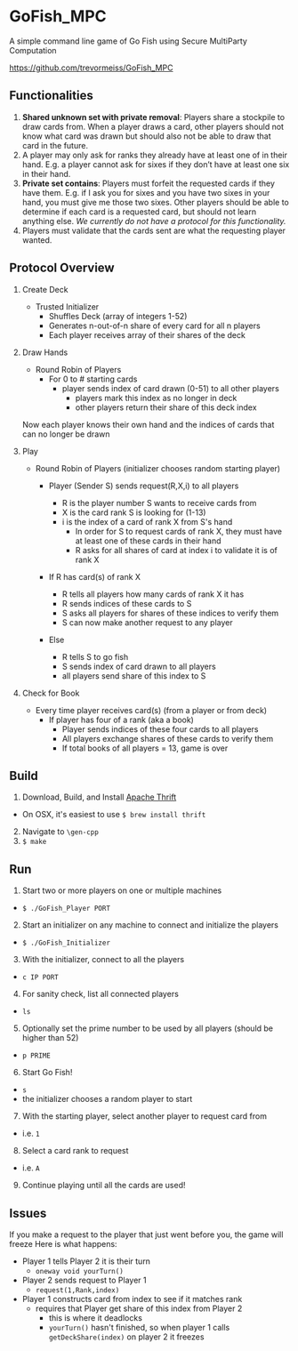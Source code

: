 # GoFish_MPC
A simple command line game of Go Fish using Secure MultiParty Computation

https://github.com/trevormeiss/GoFish_MPC

## Functionalities

1. __Shared unknown set with private removal__: Players share a stockpile to draw cards from. When a player draws a card, other players should not know what card was drawn but should also not be able to draw that card in the future.
2. A player may only ask for ranks they already have at least one of in their hand. E.g. a player cannot ask for sixes if they don’t have at least one six in their hand.
3. __Private set contains__: Players must forfeit the requested cards if they have them. E.g. if I ask you for sixes and you have two sixes in your hand, you must give me those two sixes. Other players should be able to determine if each card is a requested card, but should not learn anything else. _We currently do not have a protocol for this functionality._
4. Players must validate that the cards sent are what the requesting player wanted.

## Protocol Overview

1. Create Deck
	- Trusted Initializer
		- Shuffles Deck (array of integers 1-52)
		- Generates n-out-of-n share of every card for all n players
		- Each player receives array of their shares of the deck

2. Draw Hands
	- Round Robin of Players
		- For 0 to # starting cards
			- player sends index of card drawn (0-51) to all other players
				- players mark this index as no longer in deck
				- other players return their share of this deck index

	Now each player knows their own hand and the indices of cards that can no longer be drawn

3. Play
	- Round Robin of Players (initializer chooses random starting player)
		- Player (Sender S) sends request(R,X,i) to all players
			- R is the player number S wants to receive cards from
			- X is the card rank S is looking for (1-13)
			- i is the index of a card of rank X from S's hand
				- In order for S to request cards of rank X, they must have at least one of these cards in their hand
				- R asks for all shares of card at index i to validate it is of rank X

		- If R has card(s) of rank X
			- R tells all players how many cards of rank X it has
			- R sends indices of these cards to S
			- S asks all players for shares of these indices to verify them
			- S can now make another request to any player

		- Else
			- R tells S to go fish
			- S sends index of card drawn to all players
			- all players send share of this index to S

4. Check for Book
	- Every time player receives card(s) (from a player or from deck)
		- If player has four of a rank (aka a book)
			- Player sends indices of these four cards to all players
			- All players exchange shares of these cards to verify them
			- If total books of all players = 13, game is over
				
## Build
1. Download, Build, and Install [Apache Thrift](https://thrift.apache.org/)
  * On OSX, it's easiest to use `$ brew install thrift`
2. Navigate to `\gen-cpp`
3. `$ make`

## Run
1. Start two or more players on one or multiple machines
  * `$ ./GoFish_Player PORT`
2. Start an initializer on any machine to connect and initialize the players
  * `$ ./GoFish_Initializer`
3. With the initializer, connect to all the players
  * `c IP PORT`
4. For sanity check, list all connected players
  * `ls`
5. Optionally set the prime number to be used by all players (should be higher than 52)
  * `p PRIME`
6. Start Go Fish!
  * `s`
  * the initializer chooses a random player to start
7. With the starting player, select another player to request card from
  * i.e. `1`
8. Select a card rank to request
  * i.e. `A`
9. Continue playing until all the cards are used!

## Issues
If you make a request to the player that just went before you, the game will freeze
Here is what happens:
- Player 1 tells Player 2 it is their turn
	- `oneway void yourTurn()`
- Player 2 sends request to Player 1
	- `request(1,Rank,index)`
- Player 1 constructs card from index to see if it matches rank
	-  requires that Player get share of this index from Player 2
		- this is where it deadlocks
		- `yourTurn()` hasn't finished, so when player 1 calls `getDeckShare(index)` on player 2 it freezes
